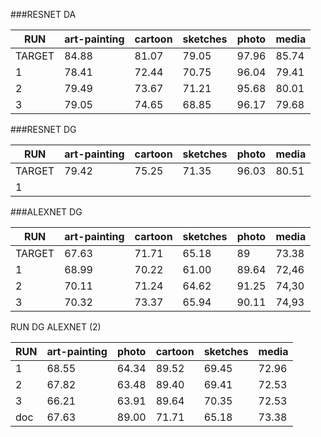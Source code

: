 ###RESNET DA
                    
 RUN |art-painting | cartoon | sketches | photo | media
------| -------------|-----------|---------  |------   |--------|
TARGET|84.88        |81.07      |79.05       |97.96    |85.74
1     |78.41           |  72.44      | 70.75     |96.04   |   79.41
2     |79.49           |  73.67      | 71.21     |95.68   |   80.01
3     |79.05           |  74.65      | 68.85     |96.17   |   79.68

###RESNET DG 
                    
 RUN |art-painting | cartoon | sketches | photo | media
------| -------------|-----------|---------  |------   |--------|
TARGET|79.42     |75.25     |71.35       |96.03    |80.51
1     |          |      |     |   |


###ALEXNET DG 
                    
 RUN |art-painting | cartoon | sketches | photo | media
------| -----------|---------|--------- |------ |--------|
TARGET|67.63     |71.71     |65.18      |89      |73.38
1     |68.99     |  70.22   | 61.00     |89.64  | 72,46
2     |70.11     |   71.24  |  64.62    |91.25  | 74,30
3     |70.32      |  73.37   |65.94      |90.11| 74,93



RUN DG ALEXNET (2)

                    
 RUN |art-painting | photo | cartoon | sketches | media
------| -------------|------   |-----------|---------  |--------|
1     | 68.55          | 64.34  | 89.52       | 69.45     | 72.96
2     | 67.82          | 63.48  | 89.40       | 69.41     | 72.53
3     | 66.21          | 63.91  | 89.64       | 70.35     | 72.53
doc   | 67.63          | 89.00  | 71.71       | 65.18     | 73.38



